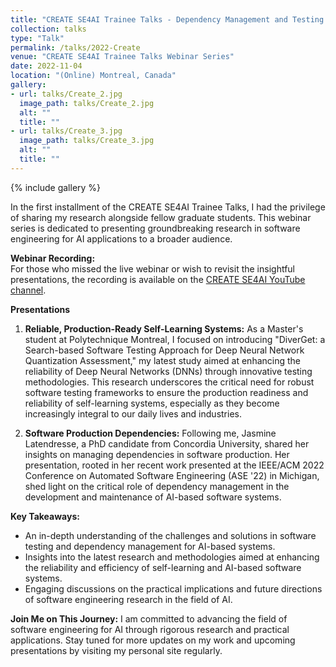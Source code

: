 ```yaml
---
title: "CREATE SE4AI Trainee Talks - Dependency Management and Testing of AI-based Software Systems"
collection: talks
type: "Talk"
permalink: /talks/2022-Create
venue: "CREATE SE4AI Trainee Talks Webinar Series"
date: 2022-11-04
location: "(Online) Montreal, Canada"
gallery:
- url: talks/Create_2.jpg
  image_path: talks/Create_2.jpg
  alt: ""
  title: ""
- url: talks/Create_3.jpg
  image_path: talks/Create_3.jpg
  alt: ""
  title: ""
---
```


{% include gallery %}

In the first installment of the CREATE SE4AI Trainee Talks, I had the privilege of sharing my research alongside 
fellow graduate students. This webinar series is dedicated to presenting groundbreaking research in software engineering 
for AI applications to a broader audience.

**Webinar Recording:**  
For those who missed the live webinar or wish to revisit the insightful presentations, the recording is available on
the [CREATE SE4AI YouTube channel](https://www.youtube.com/watch?v=7owtNM6S0Cg&ab_channel=CREATESE4AI).

**Presentations**

1. **Reliable, Production-Ready Self-Learning Systems:** As a Master's student at Polytechnique Montreal, I focused 
    on introducing "DiverGet: a Search-based Software Testing Approach for Deep Neural Network Quantization Assessment," 
    my latest study aimed at enhancing the reliability of Deep Neural Networks (DNNs) through innovative testing 
    methodologies. This research underscores the critical need for robust software testing frameworks to ensure the 
    production readiness and reliability of self-learning systems, especially as they become increasingly integral to 
    our daily lives and industries.

2. **Software Production Dependencies:** Following me, Jasmine Latendresse, a PhD candidate from Concordia University, 
shared her insights on managing dependencies in software production. Her presentation, rooted in her recent work 
presented at the IEEE/ACM 2022 Conference on Automated Software Engineering (ASE '22) in Michigan, shed light on the 
critical role of dependency management in the development and maintenance of AI-based software systems.

**Key Takeaways:**
- An in-depth understanding of the challenges and solutions in software testing and dependency management for 
AI-based systems.
- Insights into the latest research and methodologies aimed at enhancing the reliability and efficiency of 
self-learning and AI-based software systems.
- Engaging discussions on the practical implications and future directions of software engineering research in 
the field of AI.

**Join Me on This Journey:**
I am committed to advancing the field of software engineering for AI through rigorous research and practical 
applications. Stay tuned for more updates on my work and upcoming presentations by visiting my personal site regularly.

